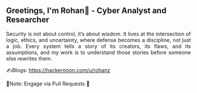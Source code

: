 ## Greetings, I'm Rohan👋 - Cyber Analyst and Researcher 

<p align="justify">
Security is not about control, it’s about wisdom.
It lives at the intersection of logic, ethics, and uncertainty, where defense becomes a discipline, not just a job.
Every system tells a story of its creators, its flaws, and its assumptions, and my work is to understand those stories before someone else rewrites them.
</p>

 ✍️Blogs: https://hackernoon.com/u/rohanz

 🧾Note: Engage via Pull Requests 🔄



<!--
# Hidden Markdown Section
root-x-rohan/root-x-rohan is a ✨ special ✨ repository because its README.md (this file) appears on your GitHub profile.

Here are some ideas to get you started:

🔭 I’m currently working on ...
🌱 I’m currently learning ...
👯 I’m looking to collaborate on ...
🤔 I’m looking for help with ...
💬 Ask me about ...
📫 How to reach me: ...
😄 Pronouns: ...
⚡ Fun fact: ... 
-->







